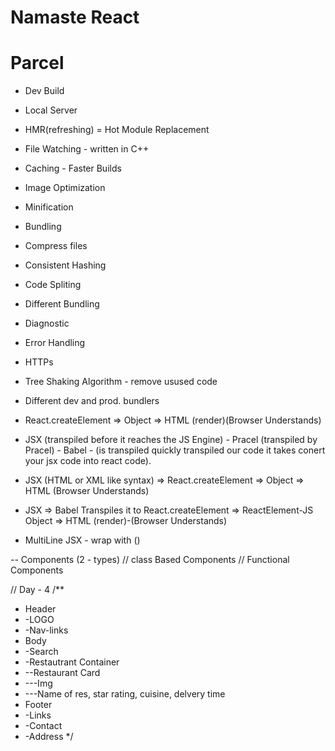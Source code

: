 # Namaste React

# Parcel
- Dev Build
- Local Server
- HMR(refreshing) = Hot Module Replacement
- File Watching - written in C++
- Caching - Faster Builds
- Image Optimization
- Minification
- Bundling
- Compress files
- Consistent Hashing
- Code Spliting
- Different Bundling
- Diagnostic
- Error Handling
- HTTPs
- Tree Shaking Algorithm - remove usused code
- Different dev and prod. bundlers

- React.createElement => Object => HTML (render)(Browser Understands)

- JSX (transpiled before it reaches the JS Engine) - Pracel (transpiled by Pracel) - Babel - (is transpiled  quickly transpiled our code it takes conert your jsx code into react code).
- JSX (HTML or XML like syntax) => React.createElement => Object => HTML (Browser Understands)
- JSX => Babel Transpiles it to React.createElement => ReactElement-JS Object => HTML (render)-(Browser Understands)

- MultiLine JSX - wrap with ()

-- Components (2 - types)
// class Based Components
// Functional Components

// Day - 4 
/**
 * Header
 * -LOGO
 * -Nav-links
 * Body
 * -Search
 * -Restautrant Container
 * --Restaurant Card
 * ---Img
 * ---Name of res, star rating, cuisine, delvery time
 * Footer
 * -Links
 * -Contact
 * -Address
 */